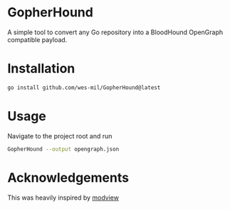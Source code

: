 # GopherHound
A simple tool to convert any Go repository into a BloodHound OpenGraph compatible payload.

# Installation
```bash
go install github.com/wes-mil/GopherHound@latest
```

# Usage
Navigate to the project root and run
```bash
GopherHound --output opengraph.json
```

# Acknowledgements
This was heavily inspired by [modview](https://github.com/bayraktugrul/modview/tree/main)
